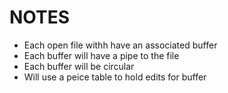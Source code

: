 # NOTES

- Each open file withh have an associated buffer
- Each buffer will have a pipe to the file
- Each buffer will be circular
- Will use a peice table to hold edits for buffer
